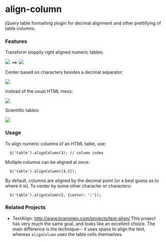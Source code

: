 align-column
============

jQuery table formatting plugin for decimal alignment and other prettifying of table columns.

### Features

Transform sloppily right aligned numeric tables:

<div style="text-align: middle">
<img src="https://raw.github.com/ndp/align-column/master/examples/decimals-right.png"> ==> <img src="https://raw.github.com/ndp/align-column/master/examples/decimals-after.png">
</div>

Center based on characters besides a decimal separator:

<img src="https://raw.github.com/ndp/align-column/master/examples/other-characters-after-bordered.png">

instead of the usual HTML mess:

<img src="https://raw.github.com/ndp/align-column/master/examples/other-characters-before.png">


Scientific tables:

<img src="https://raw.github.com/ndp/align-column/master/examples/chemicals.png">

### Usage

To align numeric columns of an HTML table, use:
```
  $('table').alignColumn(3); // column index
```

Multiple columns can be aligned at once:
```
  $('table').alignColumn([4,5]);
```

By default, columns are aligned by the decimal point (or a best guess as to where it is). To
center by some other character or characters:
```
  $('table').alignColumn(2, {center: ':'});
```



### Related Projects

* TextAlign: http://www.bramstein.com/projects/text-align/  This project has very much
the same goal, and looks like an excellent choice. The main difference is the technique--
it uses spans to align the text, whereas `alignColumn` uses the table cells themselves.
